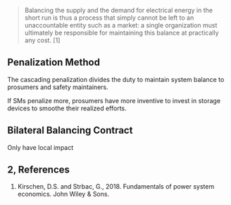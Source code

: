 
> Balancing the supply and the demand for electrical energy in the short run is thus a process that simply cannot be left to an unaccountable entity such as a market: a single organization must ultimately be responsible for maintaining this balance at practically any cost. [1]

## Penalization Method

The cascading penalization divides the duty to maintain system balance to prosumers and safety maintainers.

If SMs penalize more, prosumers have more inventive to invest in storage devices to smoothe their realized efforts.

## Bilateral Balancing Contract

Only have local impact

## 2, References

1. Kirschen, D.S. and Strbac, G., 2018. Fundamentals of power system economics. John Wiley & Sons.
